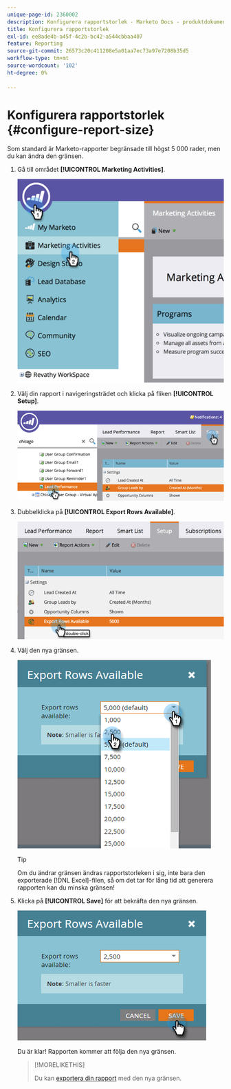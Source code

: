 ```yaml
---
unique-page-id: 2360002
description: Konfigurera rapportstorlek - Marketo Docs - produktdokumentation
title: Konfigurera rapportstorlek
exl-id: ee8ade4b-a45f-4c2b-bc42-a544cbbaa407
feature: Reporting
source-git-commit: 26573c20c411208e5a01aa7ec73a97e7208b35d5
workflow-type: tm+mt
source-wordcount: '102'
ht-degree: 0%

---
```


# Konfigurera rapportstorlek {#configure-report-size}

Som standard är Marketo-rapporter begränsade till högst 5 000 rader, men du kan ändra den gränsen.

1. Gå till området **[!UICONTROL Marketing Activities]**.

   ![](assets/image2014-9-16-10-3a53-3a57.png)

1. Välj din rapport i navigeringsträdet och klicka på fliken **[!UICONTROL Setup]**.

   ![](assets/image2014-9-16-10-3a54-3a1.png)

1. Dubbelklicka på **[!UICONTROL Export Rows Available]**.

   ![](assets/image2014-9-16-10-3a54-3a5.png)

1. Välj den nya gränsen.

   ![](assets/image2016-3-2-9-3a13-3a0.png)

   >[!TIP]
   >
   >Om du ändrar gränsen ändras rapportstorleken i sig, inte bara den exporterade [!DNL Excel]-filen, så om det tar för lång tid att generera rapporten kan du minska gränsen!

1. Klicka på **[!UICONTROL Save]** för att bekräfta den nya gränsen.

   ![](assets/image2016-3-2-9-3a13-3a59.png)

   Du är klar! Rapporten kommer att följa den nya gränsen.

   >[!MORELIKETHIS]
   >
   >Du kan [exportera din rapport](/help/marketo/product-docs/reporting/basic-reporting/report-activity/export-a-report-to-excel.md) med den nya gränsen.
